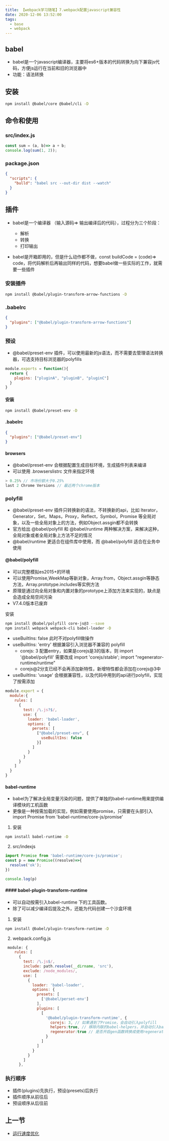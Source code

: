 ```yaml
---
title: 【webpack学习随笔】7.webpack配置javascript兼容性
date: 2020-12-06 13:52:00
tags:
  - base
  - webpack
---
```

## babel
- babel是一个javascript编译器，主要将es6+版本的代码转换为向下兼容js代码，方便js运行在当前和旧的浏览器中
- 功能：语法转换

## 安装
```bash
npm install @babel/core @babel/cli -D
```

## 命令和使用

### src/index.js
```js
const sum = (a, b)=> a + b;
console.log(sum(1, 2));
```

### package.json
```json
{
  "scripts": {
    "bulld": "babel src --out-dir dist --watch"
  } 
}
```

## 插件
- babel是一个编译器 （输入源码=> 输出编译后的代码），过程分为三个阶段：
  - 解析
  - 转换
  - 打印输出

- babel是开箱即用的，但是什么动作都不做，const buildCode = (code)=> code，将代码解析后再输出同样的代码，想要babel做一些实际的工作，就需要一些插件
  
### 安装插件
```bash
npm install @babel/plugin-transform-arrow-functions -D
```

### .babelrc
```json
{
  "plugins": ["@babel/plugin-transform-arrow-functions"]
}
```

### 预设
- @babel/preset-env 插件，可以使用最新的js语法，而不需要去管理语法转换器，可选支持目标浏览器的polyfills

```js
module.exports = function(){
  return {
    plugins: ["pluginA", "pluginB", "pluginC"]
  }
}
```
#### 安装
```bash
npm install @babel/preset-env -D
```

#### .babelrc
```json
{
  "plugins": ["@babel/preset-env"]
}
```

#### browsers
- @babel/preset-env 会根据配置生成目标环境，生成插件列表来编译
- 可以使用 .browserslistrc 文件来指定环境

```js
> 0.25% // 市场份额大于0.25%
last 2 Chrome Versions // 最近两个chrome版本
```

### polyfill
- @babel/preset-env 插件只转换新的语法，不转换新的api，比如 Iterator，Generator，Set，Maps，Proxy，Reflect，Symbol，Promise 等全局对象，以及一些全局对象上的方法，例如Object.assgin都不会转换
- 官方给出 @babel/polyfill 和 @babel/runtime 两种解决方案，来解决这种，全局对象或者全局对象上方法不足的情况
- @babel/runtime 更适合在组件库中使用，而 @babel/polyfill 适合在业务中使用
  
#### @babel/polyfill
- 可以完整模拟es2015+的环境
- 可以使用Promise,WeekMap等新对象，Array.from，Object.assgin等静态方法，Array.prototype.includes等实例方法
- 原理是通过向全局对象和内置对象的prototype上添加方法来实现的，缺点是会造成全局空间污染
- V7.4.0版本已废弃

安装
```bash
npm install @babel/polyfill core-js@3 --save
npm install webpack webpack-cli babel-loader -D
```

- useBuiltIns: false 此时不对polyfill做操作
- useBuiltIns: 'entry' 根据兼容引入浏览器不兼容的 polyfill
  - corejs: 3 配置entry，如果是corejs是3的版本，则 import '@babel/polyfill' 需要改成 import 'corejs/stable'; import "regenerator-runtime/runtime"
  - corejs@2分支已经不会再添加新特性，新增特性都会添加在corejs@3中
- useBuiltIns: 'usage' 会根据兼容性，以及代码中用到的api进行polyfill，实现了按需添加
```js
module.export = {
  module:{
    rules: [
      {
        test: /\.js?$/,
        use: {
          loader: 'babel-loader',
          options: {
            persets: [
              ["@babel/preset-env", {
                useBuiltIns: false
              }]
            ]
          }
        }
      }
    ]
  }
}
```

#### babel-runtime
- babel为了解决全局变量污染的问题，提供了单独的babel-runtime用来提供编译模块的工机函数
- 更像是一种按需加载的实现，例如需要使用promise，只需要在头部引入 import Promise from 'babel-runtime/core-js/promise'

1. 安装
```bash
npm install babel-runtime -D
```

2. src/indexjs
```js
import Promise from 'babel-runtime/core-js/promise';
const p = new Promise((resolve)=>{
  resolve('ok');
})

console.log(p)
```

#### #### babel-plugin-transform-runtime
- 可以自动按需引入babel-runtime 下的工具函数。
- 除了可以减少编译后提及之外，还能为代码创建一个沙盒环境

1. 安装
```bash
npm install @babel/plugin-transform-runtime -D
```

2. webpack.config.js
```js
 module: {
    rules: [
      {
        test: /\.js$/,
        include: path.resolve(__dirname, 'src'),
        exclude: /node_modules/,
        use: [
          {
            loader: 'babel-loader',
            options: {
              presets: [
                ['@babel/perset-env']
              ],
              plugins: [
                [
                  '@babel/plugin-transform-runtime', {
                    corejs: 3, // 如果遇到了Promise，会自动引入polyfill
                    helpers:true, // 移除内联的babel-helpers，并自动引入babel-runtime/helpers来替代
                    regenerator:true // 是否开启gen函数转换成使用regenerator runtime 来避免污染全局作用域
                  }
                ]
              ]
            }
          }
        ]
      },
```
### 执行顺序
- 插件(plugins)先执行，预设(presets)后执行
- 插件顺序从前往后
- 预设顺序从后往前

## 上一节
- [运行速度优化](/2020/12/06/webpack_8/)
